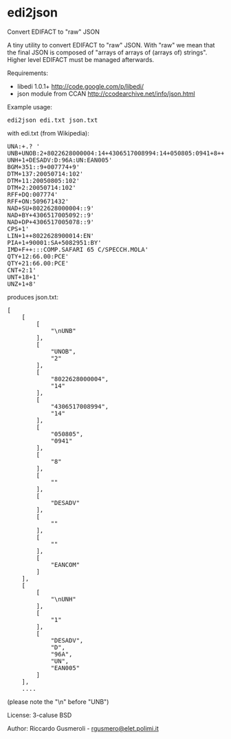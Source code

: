 edi2json
========

Convert EDIFACT to "raw" JSON

A tiny utility to convert EDIFACT to "raw" JSON. With "raw" we mean that the final JSON is composed of "arrays of arrays of (arrays of)  strings". Higher level EDIFACT must be managed afterwards.

Requirements:
   - libedi 1.0.1+ <a href="http://code.google.com/p/libedi/">http://code.google.com/p/libedi/</a>
   - json module from CCAN <a href="http://ccodearchive.net/info/json.html">http://ccodearchive.net/info/json.html</a>

Example usage:

<pre>
edi2json edi.txt json.txt
</pre>

with edi.txt (from Wikipedia):

<pre>
UNA:+.? '
UNB+UNOB:2+8022628000004:14+4306517008994:14+050805:0941+8++DESADV+++EANCOM'
UNH+1+DESADV:D:96A:UN:EAN005'
BGM+351::9+007774+9'
DTM+137:20050714:102'
DTM+11:20050805:102'
DTM+2:20050714:102'
RFF+DQ:007774'
RFF+ON:509671432'
NAD+SU+8022628000004::9'
NAD+BY+4306517005092::9'
NAD+DP+4306517005078::9'
CPS+1'
LIN+1++8022628900014:EN'
PIA+1+90001:SA+5082951:BY'
IMD+F++:::COMP.SAFARI 65 C/SPECCH.MOLA'
QTY+12:66.00:PCE'
QTY+21:66.00:PCE'
CNT+2:1'
UNT+18+1'
UNZ+1+8'
</pre>

produces json.txt:

<pre>
[
	[
		[
			"\nUNB"
		],
		[
			"UNOB",
			"2"
		],
		[
			"8022628000004",
			"14"
		],
		[
			"4306517008994",
			"14"
		],
		[
			"050805",
			"0941"
		],
		[
			"8"
		],
		[
			""
		],
		[
			"DESADV"
		],
		[
			""
		],
		[
			""
		],
		[
			"EANCOM"
		]
	],
	[
		[
			"\nUNH"
		],
		[
			"1"
		],
		[
			"DESADV",
			"D",
			"96A",
			"UN",
			"EAN005"
		]
	],
	....
</pre>
(please note the "\n" before "UNB")

License: 3-caluse BSD

Author: Riccardo Gusmeroli - rgusmero@elet.polimi.it

	

